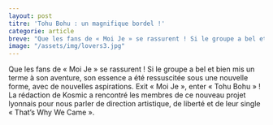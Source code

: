 ```yaml
---
layout: post
titre: 'Tohu Bohu : un magnifique bordel !'
categorie: article
breve: "Que les fans de « Moi Je » se rassurent ! Si le groupe a bel et bien mis un terme à son aventure, son essence a été ressuscitée sous une nouvelle forme, avec de nouvelles aspirations. Exit « Moi Je »..."
image: "/assets/img/lovers3.jpg"
---
```


Que les fans de « Moi Je » se rassurent ! Si le groupe a bel et bien mis un terme à son aventure, son essence a été ressuscitée sous une nouvelle forme, avec de nouvelles aspirations. Exit « Moi Je », enter « Tohu Bohu » ! La rédaction de Kosmic a rencontré les membres de ce nouveau projet lyonnais pour nous parler de direction artistique, de liberté et de leur single « That’s Why We Came ».
